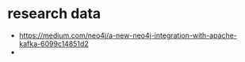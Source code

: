 # research data

- https://medium.com/neo4j/a-new-neo4j-integration-with-apache-kafka-6099c14851d2
- 